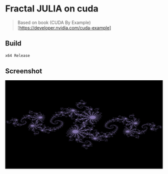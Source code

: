 # Fractal JULIA on cuda

>Based on book (CUDA By Example)[https://developer.nvidia.com/cuda-example]

## Build

```txt
x64 Release
```

## Screenshot

![Screenshot](img/gpu.png)
